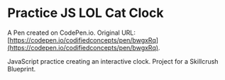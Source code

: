 # Practice JS LOL Cat Clock

A Pen created on CodePen.io. Original URL: [https://codepen.io/codifiedconcepts/pen/bwgxRq](https://codepen.io/codifiedconcepts/pen/bwgxRq).

JavaScript practice creating an interactive clock. Project for a Skillcrush Blueprint.
